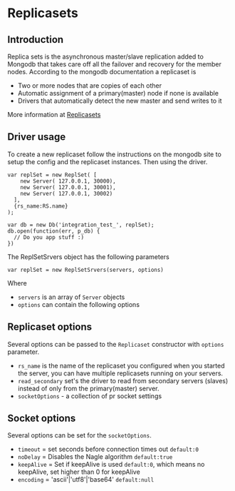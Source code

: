 Replicasets
===========

## Introduction

Replica sets is the asynchronous master/slave replication added to Mongodb that takes care off all the failover and recovery for the member nodes. According to the mongodb documentation a replicaset is

* Two or more nodes that are copies of each other
* Automatic assignment of a primary(master) node if none is available
* Drivers that automatically detect the new master and send writes to it
  
More information at [Replicasets](http://www.mongodb.org/display/DOCS/Replica+Sets)

## Driver usage

To create a new replicaset follow the instructions on the mongodb site to setup the config and the replicaset instances. Then using the driver.

    var replSet = new ReplSet( [ 
        new Server( 127.0.0.1, 30000),
        new Server( 127.0.0.1, 30001),
        new Server( 127.0.0.1, 30002)
      ], 
      {rs_name:RS.name}
    );

    var db = new Db('integration_test_', replSet);
    db.open(function(err, p_db) {
      // Do you app stuff :)
    })

The ReplSetSrvers object has the following parameters

    var replSet = new ReplSetSrvers(servers, options)
    
Where

* `servers` is an array of `Server` objects
* `options` can contain the following options

## Replicaset options
Several options can be passed to the `Replicaset` constructor with `options` parameter.  

* `rs_name` is the name of the replicaset you configured when you started the server, you can have multiple replicasets running on your servers.
* `read_secondary` set's the driver to read from secondary servers (slaves) instead of only from the primary(master) server.
* `socketOptions` - a collection of pr socket settings

## Socket options
Several options can be set for the `socketOptions`.

* `timeout` = set seconds before connection times out `default:0`
* `noDelay` = Disables the Nagle algorithm `default:true`
* `keepAlive` = Set if keepAlive is used `default:0`, which means no keepAlive, set higher than 0 for keepAlive
* `encoding` = 'ascii'|'utf8'|'base64' `default:null`